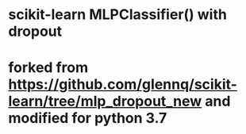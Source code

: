 # scikit-learn MLPClassifier() with dropout
# forked from https://github.com/glennq/scikit-learn/tree/mlp_dropout_new  and modified for python 3.7 
# 
